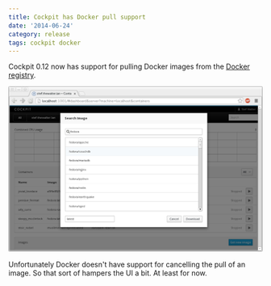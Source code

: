 ```yaml
---
title: Cockpit has Docker pull support
date: '2014-06-24'
category: release
tags: cockpit docker
---
```


Cockpit 0.12 now has support for pulling Docker images from the
[Docker registry](https://registry.hub.docker.com/).

![Docker pull support](/images/cockpit-docker-pull.png)

Unfortunately Docker doesn't have support for cancelling the pull of an image. So that
sort of hampers the UI a bit. At least for now.
